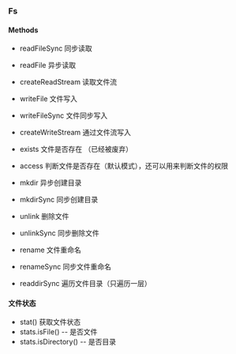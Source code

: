 ### Fs

#### Methods

- readFileSync 同步读取
- readFile 异步读取
- createReadStream 读取文件流
- writeFile 文件写入
- writeFileSync 文件同步写入

- createWriteStream 通过文件流写入

- exists  文件是否存在 （已经被废弃）
- access  判断文件是否存在（默认模式），还可以用来判断文件的权限

- mkdir 异步创建目录
- mkdirSync 同步创建目录

- unlink 删除文件
- unlinkSync 同步删除文件

- rename 文件重命名
- renameSync 同步文件重命名

- readdirSync 遍历文件目录（只遍历一层）

#### 文件状态

- stat() 获取文件状态
- stats.isFile() -- 是否文件
- stats.isDirectory() -- 是否目录
